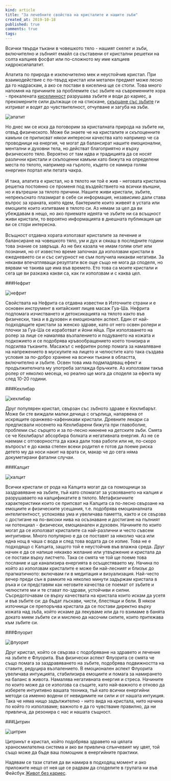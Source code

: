 ```yaml
---
kind: article
title: "За лечебните свойства на кристалите и нашите зъби"
created_at: 2019-10-18
published: true
comments: true
tags:
--- 
```

Всички твърди тъкани в човешкото тяло - нашият скелет и зъби, включително и зъбният емайл са съставени от кристални решетки на солта калциев фосфат или по-сложното му име калциев хидроксилапатит.<br />

Апатита по природа е изключително мек и неустойчив кристал. При взаимодействие с по-твърд кристал или метален предмет може лесно да го надраскам, а ако се постави в киселина ще се стопи. Това много напомня на причините за проблемите със зъбите на съвременните хора - прекалената [киселинност](https://bezkaries.com/blog/2016-04-07-кариес-и-слюнка/) разрушава зъбите и води до кариес, а прекомерните сили дължащи се на стискане, [скърцане със зъбите](https://bezkaries.com/blog/2018-11-05-скърцането-със-зъби-спасява-живота/) ги изтриват и водят до чувствителност, отчупване и загуба на зъби. 

![апатит](/images/posts/apatite.jpg)

<!-- more -->

Но днес ми се иска да поговорим за кристалната природа на зъбите ни, отвъд физическото. Може би знаете че на кристалите и скъпоценните камъни се приписват някои интересни качества като например че са проводници на енергия, че могат да балансират нашите емоционални, ментални и духовни тела, но действат благоприятно и върху физическото тяло. Вероятно от там идва и традицията да се носят различни кристали и скъпоценни камъни като бижута на определени места по тялото, например на гърлото, където се намира голям енергиен портал или петата чакра.<br />
<br />
И така, апатита е кристал, но в тялото ни той е жив - неговата кристална решетка постоянно се променя под въздействието на всички външни, но и вътрешни за тялото причини. Нашите живи кристали, зъбите, непрекъснато плазмират в себе си информация, независимо дали става въпрос за храната, която ядем, бактериите които живеят в устата или емоциите които изпитваме в тялото си. Аз нямам за цел да ви убеждавам в нещо, но ако приемате идеята че зъбите ни са всъщност живи кристали, то вероятно информацията в днешната публикация ще ви се стори интересна.<br />
<br />
Всъщност отдавна хората използват кристалите за лечение и балансиране на човешкото тяло, ум и дух и сякаш в последните години това знание се завръща. Аз не бих казала че имам голям опит или познания, но от известно време започнах да използвам кристали в ежедневието си и със сигурност не съм получила никакви негативи. За някакви впечатляващи резултати все още също не мога да споделя, но вярвам че такива ще има във времето. Ето това са моите кристали и сега ще ви разкажа какви са, как ги използвам и с каква цел.<br />


###Нефрит

![нефрит](/images/posts/jade.jpg)

Свойствата на Нефрита са отдавна известни в Източните страни и е основен инструмент в китайският лицев масаж Гуа-Ша. Нефрита подпомага изчистването и детоксикацията на тялото както във физически, така и в духовен и емоционален аспект. Един от най-подходящите кристали за женско здраве, като от него освен ролери и плочки за Гуа-Ша се изработват и йони яйца. При използването на ролер за лице се намалява възпалението и подуването на кожата и подкожието и се подобрява кръвообращението което тонизира и подсилва тъканите. Масажът с нефритен ролер помага за намаляване на напрежението в мускулите на лицето и челюстите като така създава условия за по-добро хранене на всички тъкани в областта, включително и зъбите. Освен това има подмладяващ ефект и продължителната му употреба заглажда бръчките. Аз използвам такъв ролер от няколко месеца, но реално ще мога да споделя за ефекта му след 10-20 години.

###Кехлибар

![кехлибар](/images/posts/amber.jpg)

Друг популярен кристал, свързан със зъбното здраве е Кехлибарът. Може би сте виждали малки дечица с огърлица, напарвена от искрящите оранжево-кафеникави кристали. Древните лекари са предписвали носенето на Кехлибарени бижута при главоболие, проблеми със сърцето и за по-лесно никнене на детските зъби. Смята се че Кехлибарът абсорбира болката и негативната енергия. Аз не се наемам с отговорността да кажа дали това работи или не, по-скоро въпросът е до каква степен всеки родител е готов да поеме риска детето му да носи накит на врата си, макар че до сега няма докуметирани фатални случаи.


###Калцит

![калцит](/images/posts/calcite.jpg)

Всички кристали от рода на Калцита могат да са помощници за заздравяване на зъбите, тъй като спомагат за усвояването на калция и разрушаваето на калцификатите в тялото. Метафизичните характеристики които се припсват на Калцита са по-лесно свързане на емоциите и физическите усещания, т.е. подобрява емоцианалната интелигентност, успокоява ума и увеличава паметта, както и се свързва с достигане на по-високи нива на осъзнаване и достигане на пълният ни потенциал - физически, емоцианален и духовен.
Начините по които могат да се използват кристалите са най-различни и често съвсем интуитивни. Много популярно е да се поставят за няколко часа или една нощ в чаша с вода и след това водата да се изпие. Това не е подходящо с Калцита, защото той е неустойчив във влажна среда. Друг начин е да се напише някакво желание или утвържение и кристала да се постави върху листчето. Така се смята че той ще поеме това послание и ще канализира енергията в осъщестяваето му. Начина по който аз използвам кристалите е може би най-лесният и близък до прагматичното: включвам ги в медитация и визуализация. Най-често вечер преди сън в рамките на няколко минути задържам кристала в ръка и си представям как неговите качества се поемат от зъбите и челюстите ми и те стават по-здрави, устойчиви и силни. Съсредоточавам се върху качествата на кристала които искам да усетя и във зъбите си: да бъдат лъскави, чисти, блестящи и бели. В някои източници се препоръчва кристала да се постави директно върху кожата над зъба, който искаме да лекуваме или да го взимаме в банята докато мием зъбите си и мислено да насочим силите, които притежава към зъбите си. 

###Флуорит

![флуорит](/images/posts/fluorite.jpg)

Друг кристал, който се свързва с подобряване на здравето и лечение на зъбите е Флуорита.
Във физически аспект Флуорита се смята че също помага за заздравяването на зъбите, подобрява подвижността на ставите, редуцира възпалението. В емоционален аспект Флуорита увеличава интуицията, стабилизира емоциите и помага за намирането на баланс в живота. Намалява негативната енергия и стреса. Начините по които може да се използва са същите, като най-важното е отново да изберете интуитивно вашата техника, тъй като всички енергийни методи са именно водени от невидимите ни сили и от нашата интуиция. Така че няма нищо задължително - нито вида на кристала, нито начина по който го използваме; важното е да го чувстваме правилно, да ни привлича, да резонира с нас и нашата същност.

###Цитрин

![цитрин](/images/posts/citrine.jpg)

Цитринът е кристал, който подобрява здравето на цялата храносмилателна система и ако ви привлича слънчевият му цвят, той също може да бъде ваш помощник в енергийните практики. 

Надявам се тази статия да ви намира в подходящ момент и ако приложите нещо от нея ще се радвам да споделите в групата ни във Фейсбук [Живот без кариес](https://www.facebook.com/groups/304559753355093/?source_id=128777267167462).

